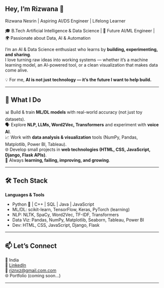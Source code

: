## Hey, I’m Rizwana 👋
Rizwana Nesrin | Aspiring AI/DS Engineer | Lifelong Learner

🎓 B.Tech Artificial Intelligence & Data Science  | 🤖 Future AI/ML Engineer | 🌍 Passionate about Data, AI & Automation  

I’m an AI & Data Science enthusiast who learns by **building, experimenting, and sharing**.  
I love turning raw ideas into working systems — whether it’s a machine learning model, an AI-powered tool, or a clean visualization that makes data come alive.  

💡 For me, **AI is not just technology — it’s the future I want to help build.**  

---

## 🌟 What I Do  

📊 Build & train **ML/DL models** with real-world accuracy (not just toy datasets).  
🗣️ Explore **NLP, LLMs, Word2Vec, Transformers** and experiment with **voice AI**.  
📈 Work with **data analysis & visualization** tools (NumPy, Pandas, Matplotlib, Power BI, Tableau).  
🌐 Develop small projects in **web technologies (HTML, CSS, JavaScript, Django, Flask APIs)**.  
🧠 Always **learning, failing, improving, and growing**.  

---

## 🛠️ Tech Stack  

**Languages & Tools**  
- Python 🐍 | C++ | SQL | Java | JavaScript  
- ML/DL: scikit-learn, TensorFlow, Keras, PyTorch (learning)  
- NLP: NLTK, SpaCy, Word2Vec, TF-IDF, Transformers  
- Data Viz: Pandas, NumPy, Matplotlib, Seaborn, Tableau, Power BI  
- Dev: HTML, CSS, JavaScript, Django, Flask  

---

## 📫 Let’s Connect  

📍 India  
💼 [LinkedIn](https://www.linkedin.com/in/riswananasrinpp/)  
📧 riznxz@gmail.com.com  
🌐 Portfolio (coming soon...)  

---

